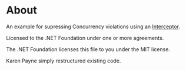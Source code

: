 ﻿# About

An example for supressing Concurrency violations using an [Interceptor](https://devblogs.microsoft.com/dotnet/announcing-ef7-preview7-entity-framework/#interceptors).


Licensed to the .NET Foundation under one or more agreements.

The .NET Foundation licenses this file to you under the MIT license.

Karen Payne simply restructured existing code.
